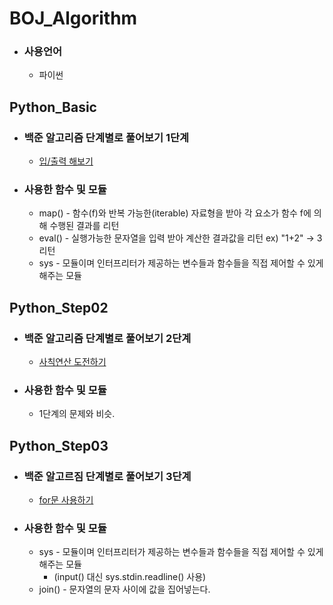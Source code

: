 # BOJ_Algorithm
* ### 사용언어
  * 파이썬

## Python_Basic
* ### 백준 알고리즘 단계별로 풀어보기 1단계
  * [입/출력 해보기](https://www.acmicpc.net/step/1)
* ### 사용한 함수 및 모듈
  * map() - 함수(f)와 반복 가능한(iterable) 자료형을 받아 각 요소가 함수 f에 의해 수행된 결과를 리턴
  * eval() - 실행가능한 문자열을 입력 받아 계산한 결과값을 리턴 ex) "1+2" -> 3 리턴
  * sys - 모듈이며 인터프리터가 제공하는 변수들과 함수들을 직접 제어할 수 있게 해주는 모듈
  
## Python_Step02
* ### 백준 알고리즘 단계별로 풀어보기 2단계
  * [사칙연산 도전하기](https://www.acmicpc.net/step/2)
* ### 사용한 함수 및 모듈
  * 1단계의 문제와 비슷.

## Python_Step03
* ### 백준 알고르짐 단계별로 풀어보기 3단계
  * [for문 사용하기](https://www.acmicpc.net/step/3)
* ### 사용한 함수 및 모듈
  * sys - 모듈이며 인터프리터가 제공하는 변수들과 함수들을 직접 제어할 수 있게 해주는 모듈
    * (input() 대신 sys.stdin.readline() 사용) 
  * join() - 문자열의 문자 사이에 값을 집어넣는다. 
  
  
